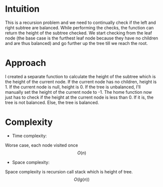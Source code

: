 # Intuition
<!-- Describe your first thoughts on how to solve this problem. -->
This is a recursion problem and we need to continually check if the left and right subtree are balanced. While performing the checks, the function can return the height of the subtree checked. We start checking from the leaf node (the base case is the furthest leaf node because they have no children and are thus balanced) and go further up the tree till we reach the root.

# Approach
<!-- Describe your approach to solving the problem. -->
I created a separate function to calculate the height of the subtree which is the height of the current node. If the current node has no children, height is 1. If the current node is null, height is 0. If the tree is unbalanced, I'll manually set the height of the current node to -1. The home function now just has to check if the height at the current node is less than 0. If it is, the tree is not balanced. Else, the tree is balanced.


# Complexity
- Time complexity:
<!-- Add your time complexity here, e.g. $$O(n)$$ -->
Worse case, each node visited once
$$O(n)$$

- Space complexity:
<!-- Add your space complexity here, e.g. $$O(n)$$ -->
Space complexity is recursion call stack which is height of tree.
$$O(lg(n))$$
